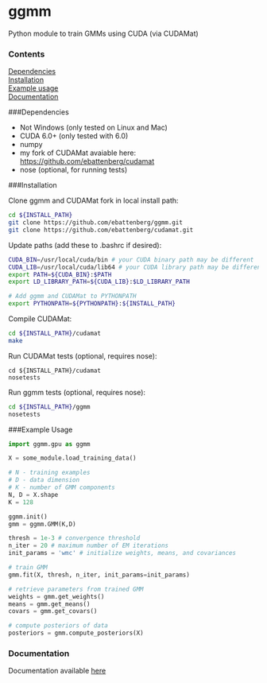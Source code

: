 ggmm
====

Python module to train GMMs using CUDA (via CUDAMat)

### Contents
[Dependencies](#dependencies)  
[Installation](#installation)  
[Example usage](#example-usage)  
[Documentation](#documentation)  

###Dependencies

* Not Windows (only tested on Linux and Mac)
* CUDA 6.0+ (only tested with 6.0)
* numpy
* my fork of CUDAMat avaiable here: https://github.com/ebattenberg/cudamat
* nose (optional, for running tests)

###Installation

Clone ggmm and CUDAMat fork in local install path:
```bash
cd ${INSTALL_PATH}
git clone https://github.com/ebattenberg/ggmm.git
git clone https://github.com/ebattenberg/cudamat.git
```
Update paths (add these to .bashrc if desired):
```bash
CUDA_BIN=/usr/local/cuda/bin # your CUDA binary path may be different
CUDA_LIB=/usr/local/cuda/lib64 # your CUDA library path may be different
export PATH=${CUDA_BIN}:$PATH
export LD_LIBRARY_PATH=${CUDA_LIB}:$LD_LIBRARY_PATH

# Add ggmm and CUDAMat to PYTHONPATH
export PYTHONPATH=${PYTHONPATH}:${INSTALL_PATH}
```
Compile CUDAMat:
```bash
cd ${INSTALL_PATH}/cudamat
make
```
Run CUDAMat tests (optional, requires nose):
```
cd ${INSTALL_PATH}/cudamat
nosetests
```
Run ggmm tests (optional, requires nose):
```bash
cd ${INSTALL_PATH}/ggmm
nosetests
```

###Example Usage

```python
import ggmm.gpu as ggmm

X = some_module.load_training_data()

# N - training examples
# D - data dimension
# K - number of GMM components
N, D = X.shape 
K = 128

ggmm.init()
gmm = ggmm.GMM(K,D)

thresh = 1e-3 # convergence threshold
n_iter = 20 # maximum number of EM iterations
init_params = 'wmc' # initialize weights, means, and covariances

# train GMM
gmm.fit(X, thresh, n_iter, init_params=init_params)

# retrieve parameters from trained GMM
weights = gmm.get_weights()
means = gmm.get_means()
covars = gmm.get_covars()

# compute posteriors of data
posteriors = gmm.compute_posteriors(X)
```

### Documentation
Documentation available [here](http://ebattenberg.github.io/ggmm)
